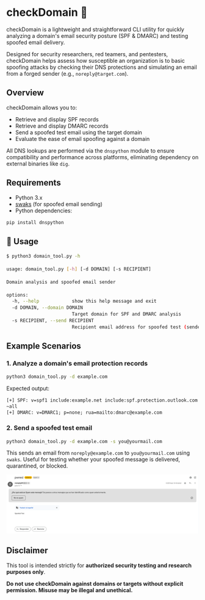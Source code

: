 # checkDomain 🧠

checkDomain is a lightweight and straightforward CLI utility for quickly analyzing a domain's email security posture (SPF & DMARC) and testing spoofed email delivery.

Designed for security researchers, red teamers, and pentesters, checkDomain helps assess how susceptible an organization is to basic spoofing attacks by checking their DNS protections and simulating an email from a forged sender (e.g., `noreply@target.com`).

## Overview

checkDomain allows you to:

- Retrieve and display SPF records
- Retrieve and display DMARC records
- Send a spoofed test email using the target domain
- Evaluate the ease of email spoofing against a domain

All DNS lookups are performed via the `dnspython` module to ensure compatibility and performance across platforms, eliminating dependency on external binaries like `dig`.


## Requirements

- Python 3.x
- [swaks](https://github.com/jetmore/swaks) (for spoofed email sending)
- Python dependencies:

```bash
pip install dnspython
```

## 🚀 Usage

```bash
$ python3 domain_tool.py -h

usage: domain_tool.py [-h] [-d DOMAIN] [-s RECIPIENT]

Domain analysis and spoofed email sender

options:
  -h, --help            show this help message and exit
  -d DOMAIN, --domain DOMAIN
                        Target domain for SPF and DMARC analysis
  -s RECIPIENT, --send RECIPIENT
                        Recipient email address for spoofed test (sender is noreply@domain)
```

## Example Scenarios

### 1. Analyze a domain's email protection records

```bash
python3 domain_tool.py -d example.com
```

Expected output:

```
[+] SPF: v=spf1 include:example.net include:spf.protection.outlook.com ~all
[+] DMARC: v=DMARC1; p=none; rua=mailto:dmarc@example.com
```

### 2. Send a spoofed test email

```bash
python3 domain_tool.py -d example.com -s you@yourmail.com
```

This sends an email from `noreply@example.com` to `you@yourmail.com` using `swaks`. Useful for testing whether your spoofed message is delivered, quarantined, or blocked.

![](./assets/example.png)

## Disclaimer

This tool is intended strictly for **authorized security testing and research purposes only**.

**Do not use checkDomain against domains or targets without explicit permission. Misuse may be illegal and unethical.**
